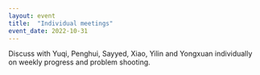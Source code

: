 ```yaml
---
layout: event
title:  "Individual meetings"
event_date: 2022-10-31
---
```


Discuss with Yuqi, Penghui, Sayyed, Xiao, Yilin and Yongxuan individually on weekly progress and problem shooting.